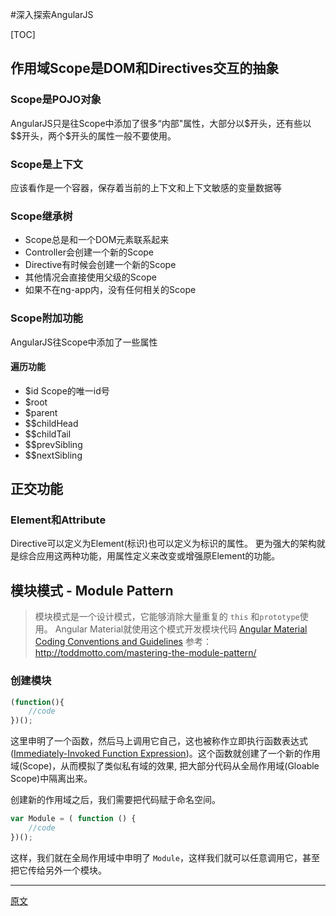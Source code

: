 #深入探索AngularJS

[TOC]

## 作用域Scope是DOM和Directives交互的抽象
### Scope是POJO对象
AngularJS只是往Scope中添加了很多“内部"属性，大部分以\$开头，还有些以\$$开头，两个\$开头的属性一般不要使用。
### Scope是上下文
应该看作是一个容器，保存着当前的上下文和上下文敏感的变量数据等
### Scope继承树
* Scope总是和一个DOM元素联系起来
*  Controller会创建一个新的Scope
*  Directive有时候会创建一个新的Scope
* 其他情况会直接使用父级的Scope
* 如果不在ng-app内，没有任何相关的Scope

### Scope附加功能
AngularJS往Scope中添加了一些属性
#### 遍历功能
*  $id
Scope的唯一id号
*  $root
*  $parent
*  \$$childHead
*  \$$childTail
*  \$$prevSibling
*  \$$nextSibling

## 正交功能
### Element和Attribute
Directive可以定义为Element(标识)也可以定义为标识的属性。 更为强大的架构就是综合应用这两种功能，用属性定义来改变或增强原Element的功能。

## 模块模式 - Module Pattern


> 模块模式是一个设计模式，它能够消除大量重复的 `this` 和`prototype`使用。 Angular Material就使用这个模式开发模块代码 [Angular Material Coding Conventions and Guidelines](https://github.com/angular/material/blob/master/docs/guides/CODING.md)
> 参考： http://toddmotto.com/mastering-the-module-pattern/

### 创建模块
```js
(function(){
	//code
})();
```

这里申明了一个函数，然后马上调用它自己，这也被称作立即执行函数表达式 ([Immediately-Invoked Function Expression](http://benalman.com/news/2010/11/immediately-invoked-function-expression/))。这个函数就创建了一个新的作用域(Scope)，从而模拟了类似私有域的效果, 把大部分代码从全局作用域(Gloable Scope)中隔离出来。


创建新的作用域之后，我们需要把代码赋于命名空间。
```js
var Module = ( function () {
	//code
})();
```
这样，我们就在全局作用域中申明了 `Module`，这样我们就可以任意调用它，甚至把它传给另外一个模块。



---

[原文](http://www.smashingmagazine.com/2015/01/22/angularjs-internals-in-depth/)